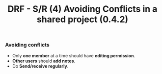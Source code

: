 ﻿---
title: DRF -  S/R (4) Avoiding Conflicts  in a shared project (0.4.2)
---
### Avoiding conflicts

-  Only **one member** at a time should have **editing permission**.
-  **Other users** should **add notes**.
-  Do **Send/receive regularly**.
